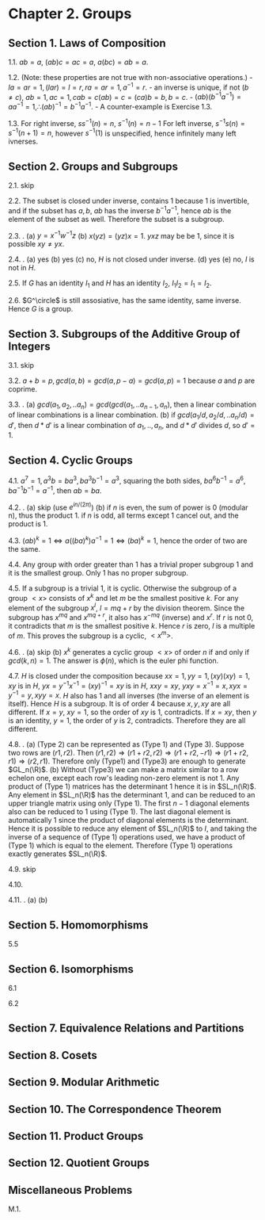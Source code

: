 # Chapter 2. Groups

## Section 1. Laws of Composition

1.1. $ab=a$, $(ab)c=ac=a$, $a(bc)=ab=a$.

1.2. (Note: these properties are not true with non-associative operations.)
    - $la=ar=1, (lar)=l=r, ra=ar=1, a^{-1}=r$.
    - an inverse is unique, if not ($b\ne c$), $ab=1, ac=1, cab=c(ab)=c=(ca)b=b, b=c$.
    - $(ab)(b^{-1}a^{-1})=aa^{-1}=1, \therefore (ab)^{-1}=b^{-1}a^{-1}$.
    - A counter-example is Exercise 1.3.

1.3. For right inverse, $ss^{-1}(n)=n$, $s^{-1}(n)=n-1$ For left inverse, $s^{-1}s(n) = s^{-1}(n+1)=n$, however $s^{-1}(1)$ is unspecified, hence infinitely many left ivnerses.


## Section 2. Groups and Subgroups

2.1. skip

2.2. The subset is closed under inverse, contains 1 because 1 is invertible, and if the subset has $a, b$, $ab$ has the inverse $b^{-1}a^{-1}$, hence $ab$ is the element of the subset as well. Therefore the subset is a subgroup.

2.3. .
    (a) $y=x^{-1}w^{-1}z$
    (b) $x(yz)=(yz)x=1$. $yxz$ may be be $1$, since it is possible $xy\ne yx$.

2.4. .
    (a) yes
    (b) yes
    (c) no, $H$ is not closed under inverse.
    (d) yes
    (e) no, $I$ is not in $H$.

2.5. If $G$ has an identity $I_1$ and $H$ has an identity $I_2$, $I_1 I_2 = I_1 = I_2$.

2.6. $G^\circle$ is still assosiative, has the same identity, same inverse. Hence $G$ is a group.


## Section 3. Subgroups of the Additive Group of Integers

3.1. skip

3.2. $a+b=p, gcd(a,b)=gcd(a,p-a)=gcd(a,p)=1$ because $a$ and $p$ are coprime.

3.3. .
    (a) $gcd(a_1,a_2,..a_n)=gcd(gcd(a_1,..a_{n-1}, a_n)$, then a linear combination of linear combinations is a linear combination.
    (b) if $gcd(a_1/d, a_2/d, .. a_n/d) = d'$, then $d*d'$ is a linear combination of $a_1, .., a_n$, and $d*d'$ divides $d$, so $d'=1$.


## Section 4. Cyclic Groups

4.1. $a^7=1, a^3b = ba^3, ba^3b^{-1}=a^3$, squaring the both sides, $ba^6b^{-1}=a^6, ba^{-1}b^{-1}=a^{-1}$, then $ab=ba$. 

4.2. .
    (a) skip (use $e^{in/(2\pi)}$)
    (b) if $n$ is even, the sum of power is 0 (modular n), thus the product $1$.  if $n$ is odd, all terms except $1$ cancel out, and the product is $1$.

4.3. $(ab)^k=1 \iff a((ba)^k)a^{-1}=1 \iff (ba)^k=1$, hence the order of two are the same.

4.4. Any group with order greater than 1 has a trivial proper subgroup ${1}$ and it is the smallest group. Only ${1}$ has no proper subgroup.

4.5. If a subgroup is a trivial ${1}$, it is cyclic. Otherwise the subgroup of a group $<x>$ consists of $x^k$ and let $m$ be the smallest positive $k$. For any element of the subgroup $x^l$, $l=mq+r$ by the division theorem. Since the subgroup has $x^{mq}$ and $x^{mq+r}$, it also has $x^{-mq}$ (inverse) and $x^r$. If $r$ is not $0$, it contradicts that $m$ is the smallest positive $k$. Hence $r$ is zero, $l$ is a multiple of $m$. This proves the subgroup is a cyclic, $<x^m>$.

4.6. .
    (a) skip
    (b) $x^k$ generates a cyclic group $<x>$ of order $n$ if and only if $gcd(k,n)=1$. The answer is $\phi(n)$, which is the euler phi function.

4.7. $H$ is closed under the composition because $xx=1, yy=1, (xy)(xy)=1$, $xy$ is in $H$, $yx=y^{-1} x^{-1} = (xy)^{-1} = xy$ is in $H$, $xxy=xy$, $yxy=x^{-1}=x, xyx=y^{-1}=y, xyy=x$. $H$ also has $1$ and all inverses (the inverse of an element is itself). Hence $H$ is a subgroup. It is of order $4$ because $x, y, xy$ are all different. If $x=y$, $xy=1$, so the order of $xy$ is $1$, contradicts. If $x=xy$, then $y$ is an identity, $y=1$, the order of $y$ is $2$, contradicts. Therefore they are all different.

4.8. .
    (a) (Type 2) can be represented as (Type 1) and (Type 3). Suppose two rows are $(r1,r2)$. Then $(r1,r2)\Rightarrow (r1+r2,r2)\Rightarrow (r1+r2,-r1)\Rightarrow (r1+r2,r1)\Rightarrow (r2,r1)$. Therefore only (Type1) and (Type3) are enough to generate $GL_n(\R)$.
    (b) Without (Type3) we can make a matrix similar to a row echelon one, except each row's leading non-zero element is not 1. Any product of (Type 1) matrices has the determinant $1$ hence it is in $SL_n(\R)$. Any element in $SL_n(\R)$ has the determinant $1$, and can be reduced to an upper triangle matrix using only (Type 1). The first $n-1$ diagonal elements also can be reduced to 1 using (Type 1). The last diagonal element is automatically $1$ since the product of diagonal elements is the determinant. Hence it is possible to reduce any element of $SL_n(\R)$ to $I$, and taking the inverse of a sequence of (Type 1) operations used, we have a product of (Type 1) which is equal to the element. Therefore (Type 1) operations exactly generates $SL_n(\R)$.

4.9. skip

4.10.

4.11. .
    (a) 
    (b) 



## Section 5. Homomorphisms

5.5

## Section 6. Isomorphisms

6.1


6.2

## Section 7. Equivalence Relations and Partitions


## Section 8. Cosets

## Section 9. Modular Arithmetic


## Section 10. The Correspondence Theorem

## Section 11. Product Groups

## Section 12. Quotient Groups

## Miscellaneous Problems

M.1. 
